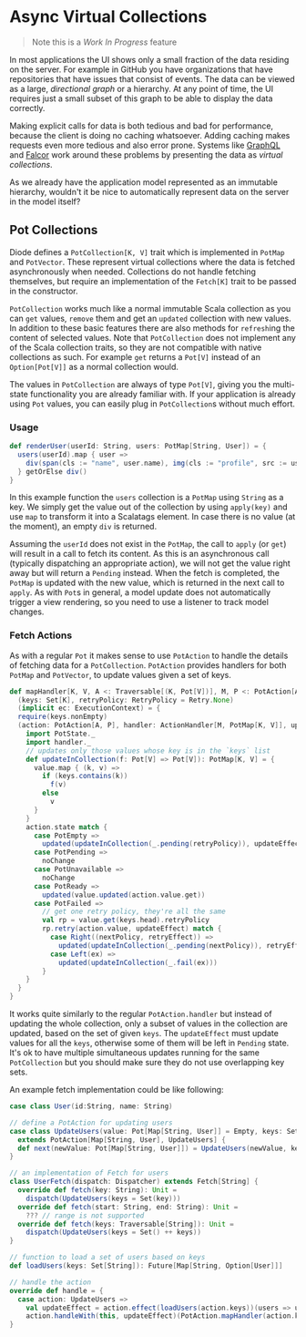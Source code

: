 # Async Virtual Collections

> Note this is a *Work In Progress* feature

In most applications the UI shows only a small fraction of the data residing on the server. For example in GitHub you have organizations that have repositories
that have issues that consist of events. The data can be viewed as a large, _directional graph_ or a hierarchy. At any point of time, the UI requires just a
small subset of this graph to be able to display the data correctly.

Making explicit calls for data is both tedious and bad for performance, because the client is doing no caching whatsoever. Adding caching makes requests even
more tedious and also error prone. Systems like [GraphQL](https://facebook.github.io/react/blog/2015/05/01/graphql-introduction.html) and 
[Falcor](https://netflix.github.io/falcor/starter/what-is-falcor.html) work around these problems by presenting the data as _virtual collections_.
 
As we already have the application model represented as an immutable hierarchy, wouldn't it be nice to automatically represent data on the server in the model
itself?

## Pot Collections

Diode defines a `PotCollection[K, V]` trait which is implemented in `PotMap` and `PotVector`. These represent virtual collections where the data is fetched
asynchronously when needed. Collections do not handle fetching themselves, but require an implementation of the `Fetch[K]` trait to be passed in the
constructor.

`PotCollection` works much like a normal immutable Scala collection as you can `get` values, `remove` them and get an `updated` collection with new values. In
addition to these basic features there are also methods for `refresh`ing the content of selected values. Note that `PotCollection` does not implement any of
the Scala collection traits, so they are not compatible with native collections as such. For example `get` returns a `Pot[V]` instead of an `Option[Pot[V]]` as
a normal collection would.

The values in `PotCollection` are always of type `Pot[V]`, giving you the multi-state functionality you are already familiar with. If your application is
already using `Pot` values, you can easily plug in `PotCollection`s without much effort.

### Usage

```scala
def renderUser(userId: String, users: PotMap[String, User]) = {
  users(userId).map { user =>
    div(span(cls := "name", user.name), img(cls := "profile", src := user.picUrl))
  } getOrElse div()
}
```

In this example function the `users` collection is a `PotMap` using `String` as a key. We simply get the value out of the collection by using `apply(key)` and
use `map` to transform it into a Scalatags element. In case there is no value (at the moment), an empty `div` is returned.

Assuming the `userId` does not exist in the `PotMap`, the call to `apply` (or `get`) will result in a call to fetch its content. As this is an asynchronous
call (typically dispatching an appropriate action), we will not get the value right away but will return a `Pending` instead. When the fetch is completed, the
`PotMap` is updated with the new value, which is returned in the next call to `apply`. As with `Pot`s in general, a model update does not automatically trigger
a view rendering, so you need to use a listener to track model changes.

### Fetch Actions

As with a regular `Pot` it makes sense to use `PotAction` to handle the details of fetching data for a `PotCollection`. `PotAction` provides handlers for
both `PotMap` and `PotVector`, to update values given a set of keys.

```scala
def mapHandler[K, V, A <: Traversable[(K, Pot[V])], M, P <: PotAction[A, P]]
  (keys: Set[K], retryPolicy: RetryPolicy = Retry.None)
  (implicit ec: ExecutionContext) = {
  require(keys.nonEmpty)
  (action: PotAction[A, P], handler: ActionHandler[M, PotMap[K, V]], updateEffect: Effect) => {
    import PotState._
    import handler._
    // updates only those values whose key is in the `keys` list
    def updateInCollection(f: Pot[V] => Pot[V]): PotMap[K, V] = {
      value.map { (k, v) =>
        if (keys.contains(k))
          f(v)
        else
          v
      }
    }
    action.state match {
      case PotEmpty =>
        updated(updateInCollection(_.pending(retryPolicy)), updateEffect)
      case PotPending =>
        noChange
      case PotUnavailable =>
        noChange
      case PotReady =>
        updated(value.updated(action.value.get))
      case PotFailed =>
        // get one retry policy, they're all the same
        val rp = value.get(keys.head).retryPolicy
        rp.retry(action.value, updateEffect) match {
          case Right((nextPolicy, retryEffect)) =>
            updated(updateInCollection(_.pending(nextPolicy)), retryEffect)
          case Left(ex) =>
            updated(updateInCollection(_.fail(ex)))
        }
    }
  }
}
```

It works quite similarly to the regular `PotAction.handler` but instead of updating the whole collection, only a subset of values in the collection are updated,
based on the set of given `keys`. The `updateEffect` must update values for all the `keys`, otherwise some of them will be left in `Pending` state. It's ok to
have multiple simultaneous updates running for the same `PotCollection` but you should make sure they do not use overlapping key sets.

An example fetch implementation could be like following:

```scala
case class User(id:String, name: String)

// define a PotAction for updating users
case class UpdateUsers(value: Pot[Map[String, User]] = Empty, keys: Set[String]) 
  extends PotAction[Map[String, User], UpdateUsers] {
  def next(newValue: Pot[Map[String, User]]) = UpdateUsers(newValue, keys)
}

// an implementation of Fetch for users
class UserFetch(dispatch: Dispatcher) extends Fetch[String] {
  override def fetch(key: String): Unit = 
    dispatch(UpdateUsers(keys = Set(key)))
  override def fetch(start: String, end: String): Unit = 
    ??? // range is not supported
  override def fetch(keys: Traversable[String]): Unit = 
    dispatch(UpdateUsers(keys = Set() ++ keys))
}

// function to load a set of users based on keys
def loadUsers(keys: Set[String]): Future[Map[String, Option[User]]]

// handle the action
override def handle = {
  case action: UpdateUsers =>
    val updateEffect = action.effect(loadUsers(action.keys))(users => users)
    action.handleWith(this, updateEffect)(PotAction.mapHandler(action.keys, Retry(3)))
}
```
